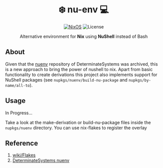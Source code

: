 <div align=center>

# ❄️ nu-env 💻

[![NixOS](https://img.shields.io/badge/Flakes-Nix-informational.svg?logo=nixos&style=for-the-badge)](https://nixos.org) ![License](https://img.shields.io/github/license/mordragt/nu-env?style=for-the-badge) 


Alternative environment for **Nix** using **NuShell** instead of Bash

</div>

## About

Given that the [nuenv](https://github.com/DeterminateSystems/nuenv/tree/main) repository of DeterminateSystems was archived, this is a new approach to bring the power of nushell to nix.
Apart from basic functionality to create derivations this project also implements support for NuShell packages (see `nupkgs/nuenv/build-nu-package` and `nupkgs/by-name/all-to`).


## Usage

In Progress...

Take a look at the make-derivation or build-nu-package files inside the `nupkgs/nuenv` directory. You can use nix-flakes to register the overlay

## Reference

1. [wiki/Flakes](https://nixos.wiki/wiki/Flakes)
2. [DeterminateSystems nuenv]((https://github.com/DeterminateSystems/nuenv/tree/main) )